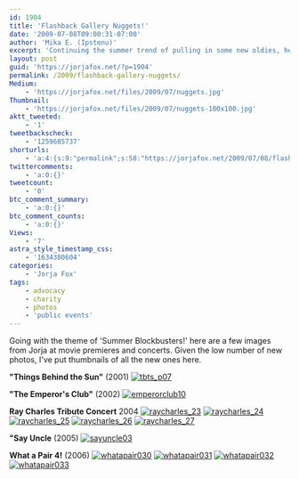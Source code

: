 ```yaml
---
id: 1904
title: 'Flashback Gallery Nuggets!'
date: '2009-07-08T09:00:31-07:00'
author: 'Mika E. (Ipstenu)'
excerpt: 'Continuing the summer trend of pulling in some new oldies, here are some more nuggets of gallery gold to keep you smiling while the sun''s shining.'
layout: post
guid: 'https://jorjafox.net/?p=1904'
permalink: /2009/flashback-gallery-nuggets/
Medium:
    - 'https://jorjafox.net/files/2009/07/nuggets.jpg'
Thumbnail:
    - 'https://jorjafox.net/files/2009/07/nuggets-100x100.jpg'
aktt_tweeted:
    - '1'
tweetbackscheck:
    - '1259685737'
shorturls:
    - 'a:4:{s:9:"permalink";s:58:"https://jorjafox.net/2009/07/08/flashback-gallery-nuggets/";s:7:"tinyurl";s:25:"http://tinyurl.com/kj6mm8";s:4:"isgd";s:18:"http://is.gd/52X1b";s:5:"bitly";s:20:"http://bit.ly/5yqa3e";}'
twittercomments:
    - 'a:0:{}'
tweetcount:
    - '0'
btc_comment_summary:
    - 'a:0:{}'
btc_comment_counts:
    - 'a:0:{}'
Views:
    - '7'
astra_style_timestamp_css:
    - '1634380604'
categories:
    - 'Jorja Fox'
tags:
    - advocacy
    - charity
    - photos
    - 'public events'
---
```


Going with the theme of 'Summer Blockbusters!' here are a few images from Jorja at movie premieres and concerts.  Given the low number of new photos, I've put thumbnails of all the new ones here.

**"Things Behind the Sun"** (2001)
<a href="https://jorjafox.net/gallery/pub/premieres/20010416-tbts/tbts_p07.jpg"><img class="ZenphotoPress_thumb " alt="tbts_p07" title="tbts_p07" src="https://jorjafox.net/gallery/cache/pub/premieres/20010416-tbts/tbts_p07_200_cw200_ch200_thumb.jpg"  /></a>

**"The Emperor's Club"** (2002)
<a href="https://jorjafox.net/gallery/pub/premieres/20020000-emperors/emperorclub10.jpg"><img class="ZenphotoPress_thumb" alt="emperorclub10" title="emperorclub10" src="https://jorjafox.net/gallery/cache/pub/premieres/20020000-emperors/emperorclub10_200_cw200_ch200_thumb.jpg"  /></a>

**Ray Charles Tribute Concert** 2004
<a href="https://jorjafox.net/gallery/pub/benefits/20041008-raycharles/raycharles_23.jpg"><img class="ZenphotoPress_thumb " alt="raycharles_23" title="raycharles_23" src="https://jorjafox.net/gallery/cache/pub/benefits/20041008-raycharles/raycharles_23_200_cw200_ch200_thumb.jpg"  /></a> <a href="https://jorjafox.net/gallery/pub/benefits/20041008-raycharles/raycharles_24.jpg"><img class="ZenphotoPress_thumb " alt="raycharles_24" title="raycharles_24" src="https://jorjafox.net/gallery/cache/pub/benefits/20041008-raycharles/raycharles_24_200_cw200_ch200_thumb.jpg"  /></a> <a href="https://jorjafox.net/gallery/pub/benefits/20041008-raycharles/raycharles_25.jpg"><img class="ZenphotoPress_thumb " alt="raycharles_25" title="raycharles_25" src="https://jorjafox.net/gallery/cache/pub/benefits/20041008-raycharles/raycharles_25_200_cw200_ch200_thumb.jpg"  /></a> <a href="https://jorjafox.net/gallery/pub/benefits/20041008-raycharles/raycharles_26.jpg"><img class="ZenphotoPress_thumb " alt="raycharles_26" title="raycharles_26" src="https://jorjafox.net/gallery/cache/pub/benefits/20041008-raycharles/raycharles_26_200_cw200_ch200_thumb.jpg"  /></a> <a href="https://jorjafox.net/gallery/pub/benefits/20041008-raycharles/raycharles_27.jpg"><img class="ZenphotoPress_thumb " alt="raycharles_27" title="raycharles_27" src="https://jorjafox.net/gallery/cache/pub/benefits/20041008-raycharles/raycharles_27_200_cw200_ch200_thumb.jpg"  /></a>

**"Say Uncle** (2005)
<a href="https://jorjafox.net/gallery/pub/premieres/20050610-sayuncle/sayuncle03.jpg"><img class="ZenphotoPress_thumb " alt="sayuncle03" title="sayuncle03" src="https://jorjafox.net/gallery/cache/pub/premieres/20050610-sayuncle/sayuncle03_200_cw200_ch200_thumb.jpg"  /></a>

**What a Pair 4!** (2006)
<a href="https://jorjafox.net/gallery/pub/advocacy/20060611-pair/whatapair030.jpg"><img class="ZenphotoPress_thumb " alt="whatapair030" title="whatapair030" src="https://jorjafox.net/gallery/cache/pub/advocacy/20060611-pair/whatapair030_200_cw200_ch200_thumb.jpg"  /></a> <a href="https://jorjafox.net/gallery/pub/advocacy/20060611-pair/whatapair031.jpg"><img class="ZenphotoPress_thumb " alt="whatapair031" title="whatapair031" src="https://jorjafox.net/gallery/cache/pub/advocacy/20060611-pair/whatapair031_200_cw200_ch200_thumb.jpg"  /></a> <a href="https://jorjafox.net/gallery/pub/advocacy/20060611-pair/whatapair032.jpg"><img class="ZenphotoPress_thumb " alt="whatapair032" title="whatapair032" src="https://jorjafox.net/gallery/cache/pub/advocacy/20060611-pair/whatapair032_200_cw200_ch200_thumb.jpg"  /></a> <a href="https://jorjafox.net/gallery/pub/advocacy/20060611-pair/whatapair033.jpg"><img class="ZenphotoPress_thumb " alt="whatapair033" title="whatapair033" src="https://jorjafox.net/gallery/cache/pub/advocacy/20060611-pair/whatapair033_200_cw200_ch200_thumb.jpg"  /></a>

